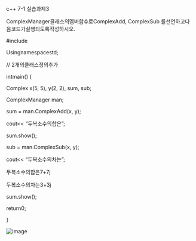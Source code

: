 c++ 7-1 실습과제3

 ComplexManager클래스의멤버함수로ComplexAdd, ComplexSub 를선언하고다음코드가실행되도록작성하시오.

#include<iostream>

 Usingnamespacestd;
 
 // 2개의클래스정의추가
 
intmain() {

 Complex x(5, 5), y(2, 2), sum, sub;
 
 ComplexManager man;
 
 sum = man.ComplexAdd(x, y);
 
 cout<< “두복소수의합은”;
 
 sum.show();
 
 sub = man.ComplexSub(x, y);
 
 cout<< “두복소수의차는”;

 두복소수의합은7+7j
 
두복소수의차는3+3j
 
 sum.show();
 
 return0;
 
 }
 

![image](https://github.com/user-attachments/assets/e00636aa-a7b1-4f00-ac4c-1465ad54e867)
